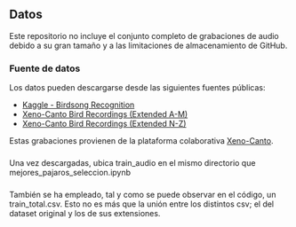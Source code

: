 ## Datos

Este repositorio no incluye el conjunto completo de grabaciones de audio debido a su gran tamaño y a las limitaciones de almacenamiento de GitHub.

### Fuente de datos

Los datos pueden descargarse desde las siguientes fuentes públicas:

- [Kaggle - Birdsong Recognition](https://www.kaggle.com/c/birdsong-recognition/data)
- [Xeno-Canto Bird Recordings (Extended A-M)](https://www.kaggle.com/datasets/rohanrao/xeno-canto-bird-recordings-extended-a-m)
- [Xeno-Canto Bird Recordings (Extended N-Z)](https://www.kaggle.com/datasets/rohanrao/xeno-canto-bird-recordings-extended-n-z)

Estas grabaciones provienen de la plataforma colaborativa [Xeno-Canto](https://xeno-canto.org/).

### 

Una vez descargadas, ubica train_audio en el mismo directorio que mejores_pajaros_seleccion.ipynb

###

También se ha empleado, tal y como se puede observar en el código, un train_total.csv. Esto no es más que la unión entre los distintos csv; el del dataset original y los de sus extensiones.
